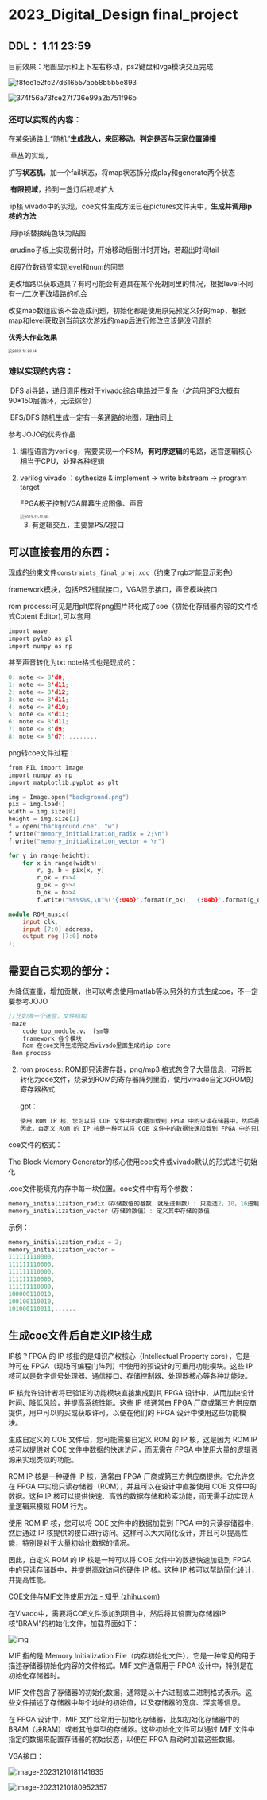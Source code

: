 # 2023_Digital_Design final_project

## DDL： 1.11  23:59

 目前效果：地图显示和上下左右移动，ps2键盘和vga模块交互完成

![f8fee1e2fc27d616557ab58b5b5e893](./assets/f8fee1e2fc27d616557ab58b5b5e893.jpg)

![374f56a73fce27f736e99a2b751f96b](./assets/374f56a73fce27f736e99a2b751f96b.jpg)

### 还可以实现的内容：

​	在某条通路上“随机”**生成敌人，来回移动**，**判定是否与玩家位置碰撞**

​	草丛的实现，

​	扩写**状态机**，加一个fail状态，将map状态拆分成play和generate两个状态

​	**有限视域**，捡到一盏灯后视域扩大

​	ip核 vivado中的实现，coe文件生成方法已在pictures文件夹中，**生成并调用ip核的方法**

​	用ip核替换纯色块为贴图

​	arudino子板上实现倒计时，开始移动后倒计时开始，若超出时间fail

​	8段7位数码管实现level和num的回显

​	更改墙路以获取道具？有时可能会有道具在某个死胡同里的情况，根据level不同有一/二次更改墙路的机会

​	改变map数组应该不会造成问题，初始化都是使用原先预定义好的map，根据map和level获取到当前这次游戏的map后进行修改应该是没问题的

**优秀大作业效果**

<img src="./assets/2023-12-20%20(4).png" alt="2023-12-20 (4)" style="zoom:50%;" />

### 难以实现的内容：

​	DFS ai寻路，递归调用栈对于vivado综合电路过于复杂（之前用BFS大概有90*150层循环，无法综合）

​	BFS/DFS 随机生成一定有一条通路的地图，理由同上



参考JOJO的优秀作品

1. 编程语言为verilog，需要实现一个FSM，**有时序逻辑**的电路，迷宫逻辑核心相当于CPU，处理各种逻辑

2. verilog vivado ：sythesize & implement -> write bitstream -> program target

   FPGA板子控制VGA屏幕生成图像、声音

   <img src="./assets/2023-12-10%20(6).png" alt="2023-12-10 (6)" style="zoom:50%;" />

   3. 有逻辑交互，主要靠PS/2接口

## 可以直接套用的东西：

现成的约束文件`constraints_final_proj.xdc`（约束了rgb才能显示彩色）

framework模块，包括PS2键鼠接口，VGA显示接口，声音模块接口

rom process:可见是用plt库将png图片转化成了coe（初始化存储器内容的文件格式Cotent Editor),可以套用

```c
import wave
import pylab as pl
import numpy as np
```

甚至声音转化为txt note格式也是现成的：

```c
0: note <= 8'd0;
1: note <= 8'd11;
2: note <= 8'd12;
3: note <= 8'd11;
4: note <= 8'd10;
5: note <= 8'd11;
6: note <= 8'd11;
7: note <= 8'd9;
8: note <= 8'd7; ........
```

png转coe文件过程：

```c
from PIL import Image
import numpy as np
import matplotlib.pyplot as plt

img = Image.open("background.png")
pix = img.load()
width = img.size[0]
height = img.size[1]
f = open("background.coe", "w")
f.write("memory_initialization_radix = 2;\n")
f.write("memory_initialization_vector = \n")

for y in range(height):
    for x in range(width):
        r, g, b = pix[x, y]
        r_ok = r>>4
        g_ok = g>>4
        b_ok = b>>4
        f.write("%s%s%s,\n"%('{:04b}'.format(r_ok), '{:04b}'.format(g_ok), '{:04b}'.format(b_ok),))
```



```verilog
module ROM_music(
	input clk,
	input [7:0] address,
	output reg [7:0] note
);
```

## 需要自己实现的部分：

为降低查重，增加贡献，也可以考虑使用matlab等以另外的方式生成coe，不一定要参考JOJO

```c
//比如做一个迷宫，文件结构
-maze
	code top_module.v， fsm等
    framework 各个模块
    Rom 在coe文件生成完之后vivado里面生成的ip core
-Rom process
```

2. rom process: ROM即只读寄存器，png/mp3 格式包含了大量信息，可将其转化为coe文件，烧录到ROM的寄存器阵列里面，使用vivado自定义ROM的寄存器格式

   gpt：

   ```c
   使用 ROM IP 核，您可以将 COE 文件中的数据加载到 FPGA 中的只读存储器中，然后通过 IP 核提供的接口进行访问。这样可以大大简化设计，并且可以提高性能，特别是对于大量初始化数据的情况。
   因此，自定义 ROM 的 IP 核是一种可以将 COE 文件中的数据快速加载到 FPGA 中的只读存储器中，并提供高效访问的硬件 IP 核。这种 IP 核可以帮助简化设计，并提高性能。
   ```

coe文件的格式：

 The Block Memory Generator的核心使用coe文件或vivado默认的形式进行初始化

.coe文件能填充内存中每一块位置。coe文件中有两个参数：

```c
memory_initialization_radix（存储数值的基数，就是进制数）: 只能选2，10，16进制
memory_initialization_vector（存储的数值）: 定义其中存储的数值
```

示例：

```c
memory_initialization_radix = 2;
memory_initialization_vector = 
111111110000,
111111110000,
111111110000,
111111110000,
111111110000,
100000110010,
100100110010,
101000110011,......
```

## 生成coe文件后自定义IP核生成

IP核？FPGA 的 IP 核指的是知识产权核心（Intellectual Property core），它是一种可在 FPGA（现场可编程门阵列）中使用的预设计的可重用功能模块。这些 IP 核可以是数字信号处理器、通信接口、存储控制器、处理器核心等各种功能块。

IP 核允许设计者将已验证的功能模块直接集成到其 FPGA 设计中，从而加快设计时间、降低风险，并提高系统性能。这些 IP 核通常由 FPGA 厂商或第三方供应商提供，用户可以购买或获取许可，以便在他们的 FPGA 设计中使用这些功能模块。

生成自定义的 COE 文件后，您可能需要自定义 ROM 的 IP 核，这是因为 ROM IP 核可以提供对 COE 文件中数据的快速访问，而无需在 FPGA 中使用大量的逻辑资源来实现类似的功能。

ROM IP 核是一种硬件 IP 核，通常由 FPGA 厂商或第三方供应商提供。它允许您在 FPGA 中实现只读存储器（ROM），并且可以在设计中直接使用 COE 文件中的数据。这种 IP 核可以提供快速、高效的数据存储和检索功能，而无需手动实现大量逻辑来模拟 ROM 行为。

使用 ROM IP 核，您可以将 COE 文件中的数据加载到 FPGA 中的只读存储器中，然后通过 IP 核提供的接口进行访问。这样可以大大简化设计，并且可以提高性能，特别是对于大量初始化数据的情况。

因此，自定义 ROM 的 IP 核是一种可以将 COE 文件中的数据快速加载到 FPGA 中的只读存储器中，并提供高效访问的硬件 IP 核。这种 IP 核可以帮助简化设计，并提高性能。

[COE文件与MIF文件使用方法 - 知乎 (zhihu.com)](https://zhuanlan.zhihu.com/p/620570882)

在Vivado中，需要将COE文件添加到项目中，然后将其设置为存储器IP核“BRAM”的初始化文件，加载界面如下：

![img](./assets/v2-31ef9faab253436cb405432333d05831_1440w.webp)

MIF 指的是 Memory Initialization File（内存初始化文件），它是一种常见的用于描述存储器初始化内容的文件格式。MIF 文件通常用于 FPGA 设计中，特别是在初始化存储器时。

MIF 文件包含了存储器的初始化数据，通常是以十六进制或二进制格式表示。这些文件描述了存储器中每个地址的初始值，以及存储器的宽度、深度等信息。

在 FPGA 设计中，MIF 文件经常用于初始化存储器，比如初始化存储器中的 BRAM（块RAM）或者其他类型的存储器。这些初始化文件可以通过 MIF 文件中指定的数据来配置存储器的初始状态，以便在 FPGA 启动时加载这些数据。







VGA接口：

![image-20231210181141635](./assets/image-20231210181141635.png)



![image-20231210180952357](./assets/image-20231210180952357.png)